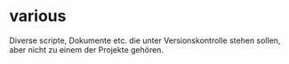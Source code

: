 # various

Diverse scripte, Dokumente etc. die unter Versionskontrolle stehen sollen, aber nicht zu einem der Projekte gehören. 